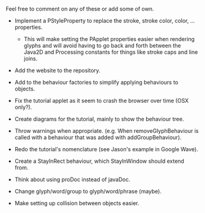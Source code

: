 Feel free to comment on any of these or add some of own.

  * Implement a PStyleProperty to replace the stroke, stroke color, color, ... properties.
    * This will make setting the PApplet properties easier when rendering glyphs and will avoid having to go back and forth between the Java2D and Processing constants for things like stroke caps and line joins.

  * Add the website to the repository.

  * Add to the behaviour factories to simplify applying behaviours to objects.

  * Fix the tutorial applet as it seem to crash the browser over time (OSX only?).

  * Create diagrams for the tutorial, mainly to show the behaviour tree.

  * Throw warnings when appropriate. (e.g. When removeGlyphBehaviour is called with a behaviour that was added with addGroupBehaviour).

  * Redo the tutorial's nomenclature (see Jason's example in Google Wave).

  * Create a StayInRect behaviour, which StayInWindow should extend from.

  * Think about using proDoc instead of javaDoc.

  * Change glyph/word/group to glyph/word/phrase (maybe).

  * Make setting up collision between objects easier.